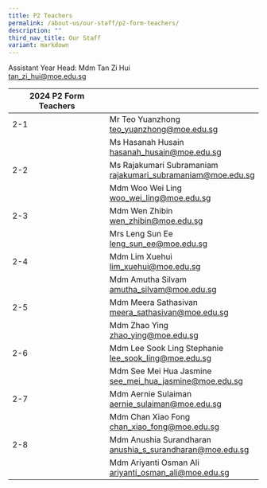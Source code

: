 ```yaml
---
title: P2 Teachers
permalink: /about-us/our-staff/p2-form-teachers/
description: ""
third_nav_title: Our Staff
variant: markdown
---
```

Assistant Year Head: Mdm Tan Zi Hui
<br>
tan_zi_hui@moe.edu.sg
<br>

| 2024 P2 Form Teachers | |  
| -------- | -------- |
| 2-1     | Mr Teo Yuanzhong  <br>teo_yuanzhong@moe.edu.sg     |     
|      | Ms Hasanah Husain    <br>hasanah_husain@moe.edu.sg     |     |
| 2-2    | Ms Rajakumari Subramaniam  <br>rajakumari_subramaniam@moe.edu.sg    |  |
|    | Mdm Woo Wei Ling    <br>woo_wei_ling@moe.edu.sg     |    |
| 2-3     | Mdm Wen Zhibin    <br> wen_zhibin@moe.edu.sg  |   
|      | Mrs Leng Sun Ee    <br>leng_sun_ee@moe.edu.sg   |     
|2-4     | Mdm Lim Xuehui   <br> lim_xuehui@moe.edu.sg  |      |
|     | Mdm Amutha Silvam  <br> amutha_silvam@moe.edu.sg  |      |
| 2-5    | Mdm Meera Sathasivan <br> meera_sathasivan@moe.edu.sg |      |
|     | Mdm Zhao Ying <br> zhao_ying@moe.edu.sg  |      |
|  2-6   | Mdm Lee Sook Ling Stephanie <br>lee_sook_ling@moe.edu.sg |      |
|    | Mdm See Mei Hua Jasmine  <br>see_mei_hua_jasmine@moe.edu.sg  |      |
|  2-7   | Mdm Aernie Sulaiman <br>aernie_sulaiman@moe.edu.sg  |      |
|     | Mdm Chan Xiao Fong  <br> chan_xiao_fong@moe.edu.sg  |      |
|  2-8   | Mdm Anushia Surandharan <br> anushia_s_surandharan@moe.edu.sg |      |
|     | Mdm Ariyanti Osman Ali <br> ariyanti_osman_ali@moe.edu.sg  |      |